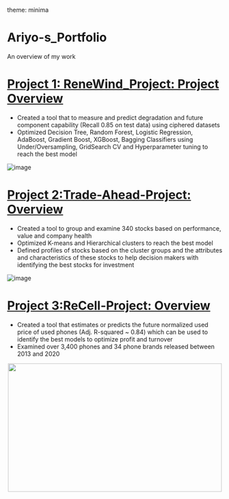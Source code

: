 theme: minima
# Ariyo-s_Portfolio
An overview of my work

# [Project 1: ReneWind_Project: Project Overview](https://github.com/Ariyo347/ReneWind_Project/)
* Created a tool that to measure and predict degradation and future component capability (Recall 0.85 on test data) using ciphered datasets
* Optimized Decision Tree, Random Forest, Logistic Regression, AdaBoost, Gradient Boost, XGBoost, Bagging Classifiers using Under/Oversampling, GridSearch CV and Hyperparameter tuning to reach the best model

![image](https://github.com/Ariyo347/Ariyo-s_Portfolio/assets/113588909/7632fe72-0ff8-4dab-b1e9-d2afd85b3548)

 
# [Project 2:Trade-Ahead-Project: Overview](https://github.com/Ariyo347/Trade-Ahead-Project/)
* Created a tool to group and examine 340 stocks based on performance, value and company health
* Optimized K-means and Hierarchical clusters to reach the best model
* Defined profiles of stocks based on the cluster groups and the attributes and characteristics of these stocks to help decision makers with identifying the best stocks for investment

![image](https://github.com/Ariyo347/Ariyo-s_Portfolio/assets/113588909/45678c05-f25d-48fb-a028-307dfae9d7f5)

# [Project 3:ReCell-Project: Overview](https://github.com/Ariyo347/ReCell-Project/)
* Created a tool that estimates or predicts the future normalized used price of used phones (Adj. R-squared ~ 0.84) which can be used to identify the best models to optimize profit and turnover
* Examined over 3,400 phones and 34 phone brands released between 2013 and 2020

<center><img src="https://github.com/Ariyo347/ReCell-Project/assets/113588909/2d722ed6-e45d-4cf5-82a9-865c00068fce" width="500" height="300"></center>
